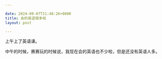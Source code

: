 ```yaml
---

date: 2024-09-07T21:48:26+0800
title: 会的英语很多啦
layout: post

---
```


上午上了英语课。

中午的时候，赛赛玩的时候说，我现在会的英语也不少啦，但是还没有英语人多。
